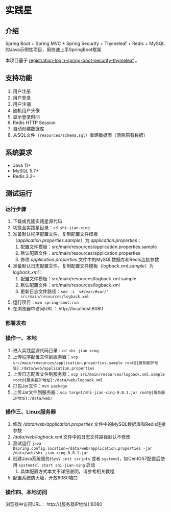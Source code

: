 # 实践星

## 介绍

Spring Boot + Spring MVC + Spring Security + Thymeleaf + Redis + MySQL的Java示例性项目，用快速上手SpringBoot框架

本项目基于 [registration-login-spring-boot-security-thymeleaf](https://github.com/knowledgefactory4u/registration-login-spring-boot-security-thymeleaf) 。

## 支持功能

1. 用户注册
2. 用户登录
3. 用户注销
4. 随机用户头像
5. 显示登录时间
6. Redis HTTP Session
7. 自动创建数据库
8. 从SQL文件（`resources/schema.sql`）重建数据表（清除原有数据）

## 系统要求

* Java 11+
* MySQL 5.7+
* Redis 3.2+

## 测试运行

### 运行步骤

1. 下载或克隆实践星源代码
2. 切换至实践星目录：`cd shi-jian-xing`
3. 准备默认程序配置文件，复制配置文件模板（*application.properties.sample*）为 *application.properties*：
   1. 配置文件模板：src/main/resources/application.properties.sample
   2. 默认配置文件：src/main/resources/application.properties
   3. 修改 *application.properties* 文件中的MySQL数据库和Redis连接参数
4. 准备默认日志配置文件，复制配置文件模板（*logback.xml.sample*）为 *logback.xml*：
   1. 配置文件模板：src/main/resources/logback.xml.sample
   2. 默认配置文件：src/main/resources/logback.xml
   3. 更新日志文件路径：`sed -i 's#/var/#var/' src/main/resources/logback.xml`
5. 运行项目：`mvn spring-boot:run`
6. 在浏览器中访问URL： http://localhost:8080

### 部署发布

### 操作一、本地

1. 进入实践星源代码目录：`cd shi-jian-xing`
2. 上传程序配置文件到服务器：`scp src/main/resources/application.properties.sample root@{服务器IP地址}:/data/web/application.properties`
3. 上传日志配置文件到服务器：`scp src/main/resources/logback.xml.sample root@{服务器IP地址}:/data/web/logback.xml`
4. 打包Jar文件：`mvn package`
5. 上传Jar文件到服务器：`scp target/shi-jian-xing-0.0.1.jar root@{服务器IP地址}:/data/web/`

### 操作三、Linux服务器

1. 修改 */data/web/application.properties* 文件中的MySQL数据库和Redis连接参数
2. */data/web/logback.xml* 文件中的日志文件路径默认不修改
3. 测试运行 `java -Dspring.config.location=/data/web/application.properties -jar /data/web/shi-jian-xing-0.0.1.jar`
4. 创建Java系统服务(`SysV init scripts` 或者 `systemd`)，如CentOS7配置后使用 `systemtcl start shi-jian-xing` 启动
   1. 具体配置方式本文不详细说明，请参考相关教程
5. 配置系统防火墙，开放8080端口

### 操作四、本地访问

浏览器中访问URL： http://{服务器IP地址}:8080